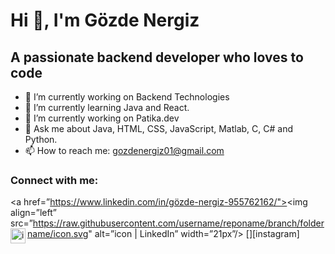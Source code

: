 # Hi 👋, I'm Gözde Nergiz </center>

## A passionate backend developer who loves to code


- 🔭 I’m currently working on Backend Technologies
- 🌱 I’m currently learning Java and React.
- 🔭 I’m currently working on Patika.dev
- 💬 Ask me about Java, HTML, CSS, JavaScript, Matlab, C, C# and Python.
- 📫 How to reach me: gozdenergiz01@gmail.com

### Connect with me:
<a href=”https://www.linkedin.com/in/gözde-nergiz-955762162/"><img align=”left” src=”https://raw.githubusercontent.com/username/reponame/branch/foldername/icon.svg" alt=”icon | LinkedIn” width=”21px”/></a>
[<img align="left" alt="instagram | Instagram" width="24px" src="https://raw.githubusercontent.com/peterthehan/peterthehan/master/assets/instagram.svg" />][instagram]
